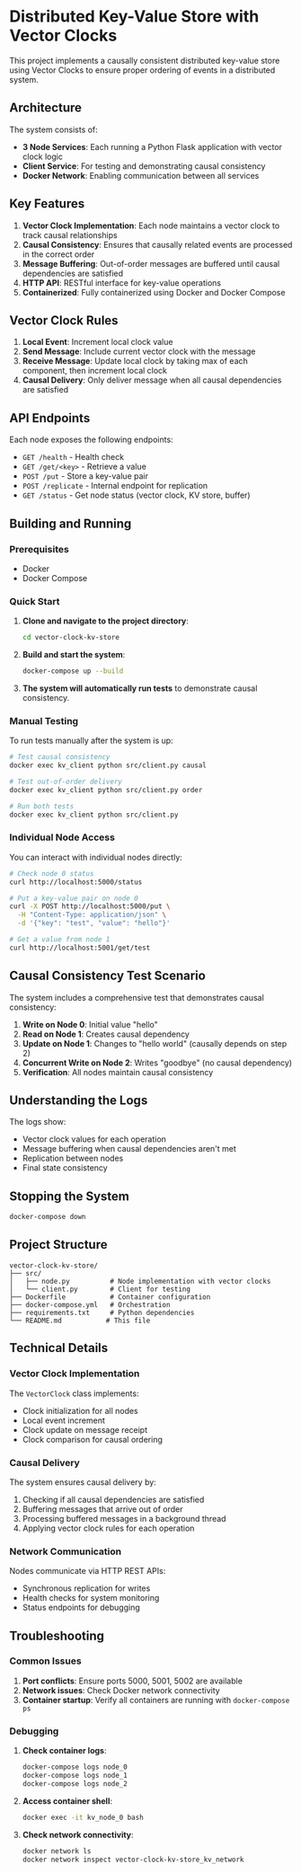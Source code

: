# Distributed Key-Value Store with Vector Clocks

This project implements a causally consistent distributed key-value store using Vector Clocks to ensure proper ordering of events in a distributed system.

## Architecture

The system consists of:
- **3 Node Services**: Each running a Python Flask application with vector clock logic
- **Client Service**: For testing and demonstrating causal consistency
- **Docker Network**: Enabling communication between all services

## Key Features

1. **Vector Clock Implementation**: Each node maintains a vector clock to track causal relationships
2. **Causal Consistency**: Ensures that causally related events are processed in the correct order
3. **Message Buffering**: Out-of-order messages are buffered until causal dependencies are satisfied
4. **HTTP API**: RESTful interface for key-value operations
5. **Containerized**: Fully containerized using Docker and Docker Compose

## Vector Clock Rules

1. **Local Event**: Increment local clock value
2. **Send Message**: Include current vector clock with the message
3. **Receive Message**: Update local clock by taking max of each component, then increment local clock
4. **Causal Delivery**: Only deliver message when all causal dependencies are satisfied

## API Endpoints

Each node exposes the following endpoints:

- `GET /health` - Health check
- `GET /get/<key>` - Retrieve a value
- `POST /put` - Store a key-value pair
- `POST /replicate` - Internal endpoint for replication
- `GET /status` - Get node status (vector clock, KV store, buffer)

## Building and Running

### Prerequisites

- Docker
- Docker Compose

### Quick Start

1. **Clone and navigate to the project directory**:
   ```bash
   cd vector-clock-kv-store
   ```

2. **Build and start the system**:
   ```bash
   docker-compose up --build
   ```

3. **The system will automatically run tests** to demonstrate causal consistency.

### Manual Testing

To run tests manually after the system is up:

```bash
# Test causal consistency
docker exec kv_client python src/client.py causal

# Test out-of-order delivery
docker exec kv_client python src/client.py order

# Run both tests
docker exec kv_client python src/client.py
```

### Individual Node Access

You can interact with individual nodes directly:

```bash
# Check node 0 status
curl http://localhost:5000/status

# Put a key-value pair on node 0
curl -X POST http://localhost:5000/put \
  -H "Content-Type: application/json" \
  -d '{"key": "test", "value": "hello"}'

# Get a value from node 1
curl http://localhost:5001/get/test
```

## Causal Consistency Test Scenario

The system includes a comprehensive test that demonstrates causal consistency:

1. **Write on Node 0**: Initial value "hello"
2. **Read on Node 1**: Creates causal dependency
3. **Update on Node 1**: Changes to "hello world" (causally depends on step 2)
4. **Concurrent Write on Node 2**: Writes "goodbye" (no causal dependency)
5. **Verification**: All nodes maintain causal consistency

## Understanding the Logs

The logs show:
- Vector clock values for each operation
- Message buffering when causal dependencies aren't met
- Replication between nodes
- Final state consistency

## Stopping the System

```bash
docker-compose down
```

## Project Structure

```
vector-clock-kv-store/
├── src/
│   ├── node.py          # Node implementation with vector clocks
│   └── client.py        # Client for testing
├── Dockerfile           # Container configuration
├── docker-compose.yml   # Orchestration
├── requirements.txt     # Python dependencies
└── README.md           # This file
```

## Technical Details

### Vector Clock Implementation

The `VectorClock` class implements:
- Clock initialization for all nodes
- Local event increment
- Clock update on message receipt
- Clock comparison for causal ordering

### Causal Delivery

The system ensures causal delivery by:
1. Checking if all causal dependencies are satisfied
2. Buffering messages that arrive out of order
3. Processing buffered messages in a background thread
4. Applying vector clock rules for each operation

### Network Communication

Nodes communicate via HTTP REST APIs:
- Synchronous replication for writes
- Health checks for system monitoring
- Status endpoints for debugging

## Troubleshooting

### Common Issues

1. **Port conflicts**: Ensure ports 5000, 5001, 5002 are available
2. **Network issues**: Check Docker network connectivity
3. **Container startup**: Verify all containers are running with `docker-compose ps`

### Debugging

1. **Check container logs**:
   ```bash
   docker-compose logs node_0
   docker-compose logs node_1
   docker-compose logs node_2
   ```

2. **Access container shell**:
   ```bash
   docker exec -it kv_node_0 bash
   ```

3. **Check network connectivity**:
   ```bash
   docker network ls
   docker network inspect vector-clock-kv-store_kv_network
   ``` 